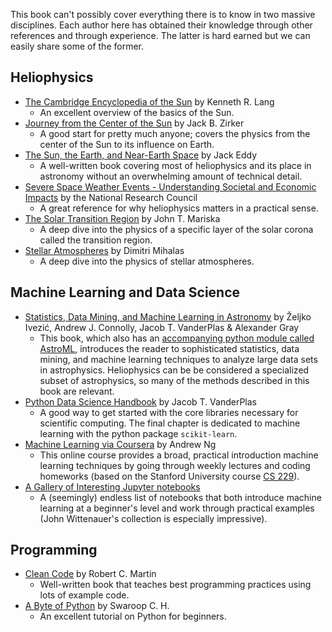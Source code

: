 This book can't possibly cover everything there is to know in two massive disciplines. Each author here has obtained their knowledge through other references and through experience. The latter is hard earned but we can easily share some of the former. 

## Heliophysics
* [The Cambridge Encyclopedia of the Sun](https://www.goodreads.com/book/show/1987142.The_Cambridge_Encyclopedia_of_the_Sun) by Kenneth R. Lang
    * An excellent overview of the basics of the Sun.
* [Journey from the Center of the Sun](https://www.goodreads.com/book/show/1072448.Journey_from_the_Center_of_the_Sun) by Jack B. Zirker
    * A good start for pretty much anyone; covers the physics from the center of the Sun to its influence on Earth.
* [The Sun, the Earth, and Near-Earth Space](https://ntrs.nasa.gov/search.jsp?R=20110011535) by Jack Eddy
    * A well-written book covering most of heliophysics and its place in astronomy without an overwhelming amount of technical detail.
* [Severe Space Weather Events - Understanding Societal and Economic Impacts](https://www.nap.edu/catalog/12507/severe-space-weather-events-understanding-societal-and-economic-impacts-a) by the National Research Council
    * A great reference for why heliophysics matters in a practical sense.
* [The Solar Transition Region](https://www.cambridge.org/us/academic/subjects/physics/astrophysics/solar-transition-region?format=HB&isbn=9780521382618) by John T. Mariska
    * A deep dive into the physics of a specific layer of the solar corona called the transition region.
* [Stellar Atmospheres](http://www.worldcat.org/title/stellar-atmospheres/oclc/109489) by Dimitri Mihalas
    * A deep dive into the physics of stellar atmospheres.

## Machine Learning and Data Science
* [Statistics, Data Mining, and Machine Learning in Astronomy](https://press.princeton.edu/titles/10159.html) by Željko Ivezić, Andrew J. Connolly, Jacob T. VanderPlas & Alexander Gray
    * This book, which also has an [accompanying python module called AstroML](http://www.astroml.org), introduces the reader to sophisticated statistics, data mining, and machine learning techniques to analyze large data sets in astrophysics. Heliophysics can be be considered a specialized subset of astrophysics, so many of the methods described in this book are relevant.
* [Python Data Science Handbook](https://github.com/jakevdp/PythonDataScienceHandbook) by Jacob T. VanderPlas
    * A good way to get started with the core libraries necessary for scientific computing. The final chapter is dedicated to machine learning with the python package `scikit-learn`.
* [Machine Learning via Coursera](https://www.coursera.org/learn/machine-learning) by Andrew Ng
    * This online course provides a broad, practical introduction machine learning techniques by going through weekly lectures and coding homeworks (based on the Stanford University course [CS 229](http://cs229.stanford.edu/)).
* [A Gallery of Interesting Jupyter notebooks](https://github.com/jupyter/jupyter/wiki/A-gallery-of-interesting-Jupyter-Notebooks#machine-learning-statistics-and-probability)
    * A (seemingly) endless list of notebooks that both introduce machine learning at a beginner's level and work through practical examples (John Wittenauer's collection is especially impressive).

    
## Programming    
* [Clean Code](https://www.oreilly.com/library/view/clean-code/9780136083238/) by Robert C. Martin
    * Well-written book that teaches best programming practices using lots of example code.
* [A Byte of Python](https://python.swaroopch.com/) by Swaroop C. H.
    * An excellent tutorial on Python for beginners.

